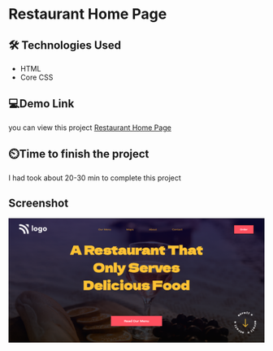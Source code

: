 # Restaurant Home Page

## 🛠 Technologies Used
- HTML
- Core CSS 

## 💻Demo Link 

 you can view this project [Restaurant Home Page](https://harshadbirajdar.github.io/restaurant-home-page/)

## ⏲️Time to finish the project

 I had took about 20-30 min to complete this project

## Screenshot

![screen](./screenshot/Screenshot.png)